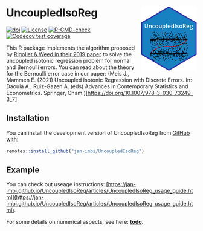 # UncoupledIsoReg <a href='https://github.com/jan-imbi/UncoupledIsoReg'><img src='inst/figures/sticker.png' align="right" height="170" /></a>

<!-- badges: start -->
[![doi](https://img.shields.io/badge/doi-10.1007%2F978--3--030--73249--3__7-lightgrey)](https://doi.org/10.1007/978-3-030-73249-3_7
)
[![License](https://img.shields.io/badge/license-MIT-blue)](https://github.com/jan-imbi/UncoupledIsoReg/blob/master/LICENSE.md)
[![R-CMD-check](https://github.com/jan-imbi/UncoupledIsoReg/workflows/R-CMD-check/badge.svg)](https://github.com/jan-imbi/UncoupledIsoReg/actions)
[![Codecov test coverage](https://codecov.io/gh/jan-imbi/UncoupledIsoReg/branch/master/graph/badge.svg)](https://app.codecov.io/gh/jan-imbi/UncoupledIsoReg?branch=master)
<!-- badges: end -->

This R package implements the algorithm proposed by [Rigollet & Weed in their 2019 paper](https://doi.org/10.1093/imaiai/iaz006) to
solve the uncoupled isotonic regression problem for normal and Bernoulli errors. You can read about the theory for the Bernoulli
error case in our paper: (Meis J., Mammen E. (2021) Uncoupled Isotonic Regression with Discrete Errors. In: Daouia A., Ruiz-Gazen A. (eds) Advances in Contemporary Statistics and Econometrics. Springer, Cham.)[https://doi.org/10.1007/978-3-030-73249-3_7]


## Installation

You can install the development version of UncoupledIsoReg from [GitHub](https://github.com/) with:

``` r
remotes::install_github("jan-imbi/UncoupledIsoReg")
```

## Example

You can check out useage instructions: [https://jan-imbi.github.io/UncoupledIsoReg/articles/UncoupledIsoReg_usage_guide.html](https://jan-imbi.github.io/UncoupledIsoReg/articles/UncoupledIsoReg_usage_guide.html).


For some details on numerical aspects, see here: [**todo**](https://jan-imbi.github.io/UncoupledIsoReg/).

